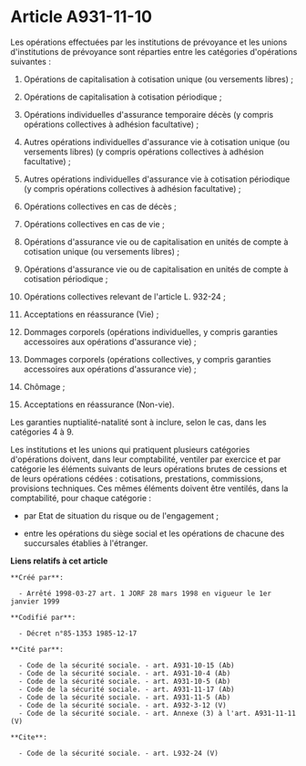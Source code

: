# Article A931-11-10

Les opérations effectuées par les institutions de prévoyance et les unions d'institutions de prévoyance sont réparties entre
les catégories d'opérations suivantes : 

1. Opérations de capitalisation à cotisation unique (ou versements libres) ; 

2. Opérations de capitalisation à cotisation périodique ; 

3. Opérations individuelles d'assurance temporaire décès (y compris opérations collectives à adhésion facultative) ; 

4. Autres opérations individuelles d'assurance vie à cotisation unique (ou versements libres) (y compris opérations
collectives à adhésion facultative) ; 

5. Autres opérations individuelles d'assurance vie à cotisation périodique (y compris opérations collectives à adhésion
facultative) ; 

6. Opérations collectives en cas de décès ; 

7. Opérations collectives en cas de vie ; 

8. Opérations d'assurance vie ou de capitalisation en unités de compte à cotisation unique (ou versements libres) ; 

9. Opérations d'assurance vie ou de capitalisation en unités de compte à cotisation périodique ; 

10. Opérations collectives relevant de l'article L. 932-24 ; 

19. Acceptations en réassurance (Vie) ; 

20. Dommages corporels (opérations individuelles, y compris garanties accessoires aux opérations d'assurance vie) ; 

21. Dommages corporels (opérations collectives, y compris garanties accessoires aux opérations d'assurance vie) ; 

31. Chômage ; 

39. Acceptations en réassurance (Non-vie). 

Les garanties nuptialité-natalité sont à inclure, selon le cas, dans les catégories 4 à 9. 

Les institutions et les unions qui pratiquent plusieurs catégories d'opérations doivent, dans leur comptabilité, ventiler par
exercice et par catégorie les éléments suivants de leurs opérations brutes de cessions et de leurs opérations cédées :
cotisations, prestations, commissions, provisions techniques. Ces mêmes éléments doivent être ventilés, dans la comptabilité,
pour chaque catégorie :

- par Etat de situation du risque ou de l'engagement ;

- entre les opérations du siège social et les opérations de chacune des succursales établies à l'étranger.

**Liens relatifs à cet article**

	**Créé par**:

	  - Arrêté 1998-03-27 art. 1 JORF 28 mars 1998 en vigueur le 1er janvier 1999

	**Codifié par**:

	  - Décret n°85-1353 1985-12-17

	**Cité par**:

	  - Code de la sécurité sociale. - art. A931-10-15 (Ab)
	  - Code de la sécurité sociale. - art. A931-10-4 (Ab)
	  - Code de la sécurité sociale. - art. A931-10-5 (Ab)
	  - Code de la sécurité sociale. - art. A931-11-17 (Ab)
	  - Code de la sécurité sociale. - art. A931-11-5 (Ab)
	  - Code de la sécurité sociale. - art. A932-3-12 (V)
	  - Code de la sécurité sociale. - art. Annexe (3) à l'art. A931-11-11 (V)

	**Cite**:

	  - Code de la sécurité sociale. - art. L932-24 (V)
